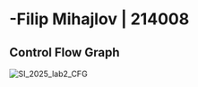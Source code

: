 #  -Filip Mihajlov | 214008

## Control Flow Graph

![SI_2025_lab2_CFG](https://github.com/user-attachments/assets/9e722adf-eb10-4905-ba2d-70dc840df18d)


